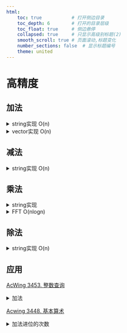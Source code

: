 ```yaml
---
html:
    toc: true           # 打开侧边目录
    toc_depth: 6        # 打开的目录层级
    toc_float: true     # 侧边悬停
    collapsed: true     # 只显示高级别标题(2)
    smooth_scroll: true # 页面滚动,标题变化
    number_sections: false  # 显示标题编号
    theme: united
--- 
```


# 高精度
## 加法

<details><summary>string实现 O(n)</summary>

```cpp
string ADD(string &A, string &B, bool flg = 1) { // 默认 正序(正整数)输入 正序输出
    if (flg) reverse(A.begin(), A.end()), reverse(B.begin(), B.end());
    string res; int add = 0;    
    for (int i = 0; i < A.size() || i < B.size() || add; i++) {
        if (i < A.size()) add += A[i] - '0';// 取值
        if (i < B.size()) add += B[i] - '0';// 取的A,B相同低位
        res += add % 10 + '0';              // +
        add /= 10;                          // 进位
    }
    if (flg) reverse(res.begin(), res.end());
    return res; // flg == 0 倒叙输入输出模式 (在连续计算时减少reverse次数,以提升性能)
}
```
</details>


<details><summary>vector实现 O(n)</summary>

```cpp
vector<int> ADD(vector<int> &A, vector<int> &B){
    vector<int> res;
    int add=0;
    for(int i=A.size()-1, j=B.size()-1; i>=0 || j>=0 || add; i--, j--){
        if( i>=0 ) add+=A[i];
        if( j>=0 ) add+=B[j];
        res.push_back(add%10);
        add/=10;
    }
    return res;
}
```
</details>

## 减法

<details><summary>string实现 O(n)</summary>

```cpp
string SUB(string& A, string& B) {  // 正序输入 正序输出
    if(! (A.size()>B.size() || (A.size()==B.size() && A>=B)) ) 
        return "-"+SUB(B, A);   // 非 A > B 的情况
	reverse(A.begin(), A.end()); reverse(B.begin(), B.end());
	string res;                 // 低位向高位减
	for (int i = 0, t = 0; i < A.size(); i++) {
		int ai = A[i] - '0';                // 换成 int
		int bi = i<B.size() ? B[i]-'0' : 0; // B位数不够
		t = ai - bi - t;                    // 减去
		res.push_back((t + 10) % 10 + '0'); // 保证是正数
		if (t < 0) t = 1;                   // 借走了一位
		else t = 0;
	}
	while (res.size() > 1 && res.back() == '0') res.pop_back();
	reverse(res.begin(), res.end());
	return res;
}
```
</details>


## 乘法

<details><summary>string实现</summary>

```cpp

```
</details>


<details><summary>FFT O(nlogn)</summary>

```cpp

```
</details>

## 除法

<details><summary>string实现 O(n)</summary>

```cpp
string div(string& A, int b, int& r) {	// A / b = res ... r 
	string res;	// 正序(正整数)输入 正序输出
	r = 0;
	for (int i = 0; i < A.size(); i++) {
		int ai = A[i] - '0';
		r = r * 10 + ai;            // r从高位下来,故*10
		res.push_back(r / b + '0'); // 整数位压入res
		r %= b;                     // 余数
	}
	while (res.size() > 1 && res.front() == '0') res.erase(res.begin(), res.begin() + 1);
	return res; // 去除前导 0 
}
```
</details>


## 应用

<a href="https://www.acwing.com/problem/content/3456/" target="_blank">AcWing 3453. 整数查询</a>

<details><summary>加法</summary> 

```cpp
#include <iostream>
#include <cstring>
#include <algorithm>
using namespace std;

string res;

string ADD(string &A, string &B, bool flg = 1) { // 默认 正序输入 正序输出
    if (flg) reverse(A.begin(), A.end()), reverse(B.begin(), B.end());
    string res; int add = 0;    
    for (int i = 0; i < A.size() || i < B.size() || add; i++) {
        if (i < A.size()) add += A[i] - '0';// 取值
        if (i < B.size()) add += B[i] - '0';// 取的A,B相同低位
        res += add % 10 + '0';              // +
        add /= 10;                          // 进位
    }
    if (flg) reverse(res.begin(), res.end());
    return res; // flg == 0 倒叙输入输出模式 (在连续计算时减少reverse次数,以提升性能)
}

int main(){
    string one;
    while(cin>>one)
        res = ADD(res, one);
    cout<<res;
    return 0;
}
```

</details>


<a href="https://www.acwing.com/problem/content/3451/" target="_blank">Acwing 3448. 基本算术</a>

<details><summary>加法进位的次数</summary> 

```cpp
#include <iostream>
#include <cstring>
#include <algorithm>
using namespace std;

int ans;
string ADD(string &A, string &B, bool flg = 1) { // 默认 正序输入 正序输出
    if (flg) reverse(A.begin(), A.end()), reverse(B.begin(), B.end());
    string res; int add = 0;    
    for (int i = 0; i < A.size() || i < B.size() || add; i++) {
        if (i < A.size()) add += A[i] - '0';// 取值
        if (i < B.size()) add += B[i] - '0';// 取的A,B相同低位
        res += add % 10 + '0';              // +
        if(add >= 10) ans++;        // 进位次数统计
        add /= 10;                          // 进位
    }
    if (flg) reverse(res.begin(), res.end());
    return res; // flg == 0 倒叙输入输出模式 (在连续计算时减少reverse次数,以提升性能)
}

void solve(string a, string b){
    ans=0;
    ADD(a, b);
    if(ans==0)
        cout<<"No";
    else
        cout<<ans;
    cout<<" carry operation";
    if(ans<=1) cout<<".\n";
    else cout<<"s.\n";
}

int main(){
    string a, b;
    while(cin>>a>>b, a!="0"||b!="0")
        solve(a, b);
    return 0;
}
```
</details>

